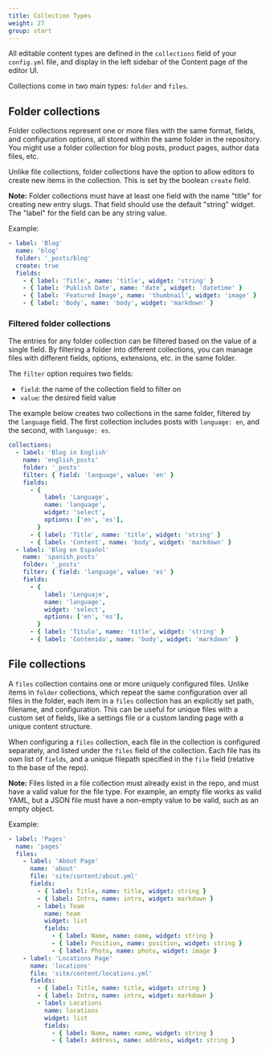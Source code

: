 ```yaml
---
title: Collection Types
weight: 27
group: start
---
```


All editable content types are defined in the `collections` field of your `config.yml` file, and display in the left sidebar of the Content page of the editor UI.

Collections come in two main types: `folder` and `files`.

## Folder collections

Folder collections represent one or more files with the same format, fields, and configuration options, all stored within the same folder in the repository. You might use a folder collection for blog posts, product pages, author data files, etc.

Unlike file collections, folder collections have the option to allow editors to create new items in the collection. This is set by the boolean `create` field.

**Note:** Folder collections must have at least one field with the name "title" for creating new entry slugs. That field should use the default "string" widget. The "label" for the field can be any string value.

Example:

```yaml
- label: 'Blog'
  name: 'blog'
  folder: '_posts/blog'
  create: true
  fields:
    - { label: 'Title', name: 'title', widget: 'string' }
    - { label: 'Publish Date', name: 'date', widget: 'datetime' }
    - { label: 'Featured Image', name: 'thumbnail', widget: 'image' }
    - { label: 'Body', name: 'body', widget: 'markdown' }
```

### Filtered folder collections

The entries for any folder collection can be filtered based on the value of a single field. By filtering a folder into different collections, you can manage files with different fields, options, extensions, etc. in the same folder.

The `filter` option requires two fields:

- `field`: the name of the collection field to filter on
- `value`: the desired field value

The example below creates two collections in the same folder, filtered by the `language` field. The first collection includes posts with `language: en`, and the second, with `language: es`.

```yaml
collections:
  - label: 'Blog in English'
    name: 'english_posts'
    folder: '_posts'
    filter: { field: 'language', value: 'en' }
    fields:
      - {
          label: 'Language',
          name: 'language',
          widget: 'select',
          options: ['en', 'es'],
        }
      - { label: 'Title', name: 'title', widget: 'string' }
      - { label: 'Content', name: 'body', widget: 'markdown' }
  - label: 'Blog en Español'
    name: 'spanish_posts'
    folder: '_posts'
    filter: { field: 'language', value: 'es' }
    fields:
      - {
          label: 'Lenguaje',
          name: 'language',
          widget: 'select',
          options: ['en', 'es'],
        }
      - { label: 'Titulo', name: 'title', widget: 'string' }
      - { label: 'Contenido', name: 'body', widget: 'markdown' }
```

## File collections

A `files` collection contains one or more uniquely configured files. Unlike items in `folder` collections, which repeat the same configuration over all files in the folder, each item in a `files` collection has an explicitly set path, filename, and configuration. This can be useful for unique files with a custom set of fields, like a settings file or a custom landing page with a unique content structure.

When configuring a `files` collection, each file in the collection is configured separately, and listed under the `files` field of the collection. Each file has its own list of `fields`, and a unique filepath specified in the `file` field (relative to the base of the repo).

**Note:** Files listed in a file collection must already exist in the repo, and must have a valid value for the file type. For example, an empty file works as valid YAML, but a JSON file must have a non-empty value to be valid, such as an empty object.

Example:

```yaml
- label: 'Pages'
  name: 'pages'
  files:
    - label: 'About Page'
      name: 'about'
      file: 'site/content/about.yml'
      fields:
        - { label: Title, name: title, widget: string }
        - { label: Intro, name: intro, widget: markdown }
        - label: Team
          name: team
          widget: list
          fields:
            - { label: Name, name: name, widget: string }
            - { label: Position, name: position, widget: string }
            - { label: Photo, name: photo, widget: image }
    - label: 'Locations Page'
      name: 'locations'
      file: 'site/content/locations.yml'
      fields:
        - { label: Title, name: title, widget: string }
        - { label: Intro, name: intro, widget: markdown }
        - label: Locations
          name: locations
          widget: list
          fields:
            - { label: Name, name: name, widget: string }
            - { label: Address, name: address, widget: string }
```
